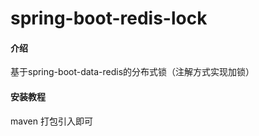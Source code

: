 # spring-boot-redis-lock

#### 介绍
基于spring-boot-data-redis的分布式锁（注解方式实现加锁）


#### 安装教程

maven 打包引入即可


